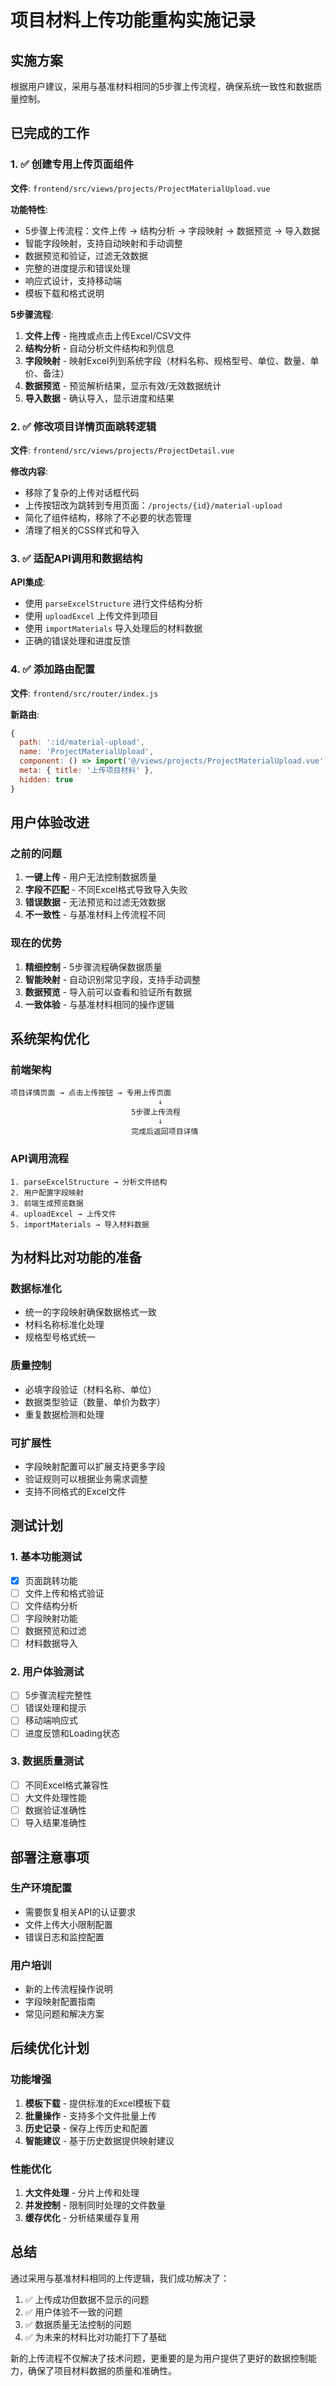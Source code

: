 # 项目材料上传功能重构实施记录

## 实施方案

根据用户建议，采用与基准材料相同的5步骤上传流程，确保系统一致性和数据质量控制。

## 已完成的工作

### 1. ✅ 创建专用上传页面组件
**文件**: `frontend/src/views/projects/ProjectMaterialUpload.vue`

**功能特性**:
- 5步骤上传流程：文件上传 → 结构分析 → 字段映射 → 数据预览 → 导入数据
- 智能字段映射，支持自动映射和手动调整
- 数据预览和验证，过滤无效数据
- 完整的进度提示和错误处理
- 响应式设计，支持移动端
- 模板下载和格式说明

**5步骤流程**:
1. **文件上传** - 拖拽或点击上传Excel/CSV文件
2. **结构分析** - 自动分析文件结构和列信息
3. **字段映射** - 映射Excel列到系统字段（材料名称、规格型号、单位、数量、单价、备注）
4. **数据预览** - 预览解析结果，显示有效/无效数据统计
5. **导入数据** - 确认导入，显示进度和结果

### 2. ✅ 修改项目详情页面跳转逻辑
**文件**: `frontend/src/views/projects/ProjectDetail.vue`

**修改内容**:
- 移除了复杂的上传对话框代码
- 上传按钮改为跳转到专用页面：`/projects/{id}/material-upload`
- 简化了组件结构，移除了不必要的状态管理
- 清理了相关的CSS样式和导入

### 3. ✅ 适配API调用和数据结构
**API集成**:
- 使用 `parseExcelStructure` 进行文件结构分析
- 使用 `uploadExcel` 上传文件到项目
- 使用 `importMaterials` 导入处理后的材料数据
- 正确的错误处理和进度反馈

### 4. ✅ 添加路由配置
**文件**: `frontend/src/router/index.js`

**新路由**:
```javascript
{
  path: ':id/material-upload',
  name: 'ProjectMaterialUpload',
  component: () => import('@/views/projects/ProjectMaterialUpload.vue'),
  meta: { title: '上传项目材料' },
  hidden: true
}
```

## 用户体验改进

### 之前的问题
1. **一键上传** - 用户无法控制数据质量
2. **字段不匹配** - 不同Excel格式导致导入失败
3. **错误数据** - 无法预览和过滤无效数据
4. **不一致性** - 与基准材料上传流程不同

### 现在的优势
1. **精细控制** - 5步骤流程确保数据质量
2. **智能映射** - 自动识别常见字段，支持手动调整
3. **数据预览** - 导入前可以查看和验证所有数据
4. **一致体验** - 与基准材料相同的操作逻辑

## 系统架构优化

### 前端架构
```
项目详情页面 → 点击上传按钮 → 专用上传页面
                                 ↓
                           5步骤上传流程
                                 ↓
                           完成后返回项目详情
```

### API调用流程
```
1. parseExcelStructure → 分析文件结构
2. 用户配置字段映射
3. 前端生成预览数据
4. uploadExcel → 上传文件
5. importMaterials → 导入材料数据
```

## 为材料比对功能的准备

### 数据标准化
- 统一的字段映射确保数据格式一致
- 材料名称标准化处理
- 规格型号格式统一

### 质量控制
- 必填字段验证（材料名称、单位）
- 数据类型验证（数量、单价为数字）
- 重复数据检测和处理

### 可扩展性
- 字段映射配置可以扩展支持更多字段
- 验证规则可以根据业务需求调整
- 支持不同格式的Excel文件

## 测试计划

### 1. 基本功能测试
- [x] 页面跳转功能
- [ ] 文件上传和格式验证
- [ ] 文件结构分析
- [ ] 字段映射功能
- [ ] 数据预览和过滤
- [ ] 材料数据导入

### 2. 用户体验测试
- [ ] 5步骤流程完整性
- [ ] 错误处理和提示
- [ ] 移动端响应式
- [ ] 进度反馈和Loading状态

### 3. 数据质量测试
- [ ] 不同Excel格式兼容性
- [ ] 大文件处理性能
- [ ] 数据验证准确性
- [ ] 导入结果准确性

## 部署注意事项

### 生产环境配置
- 需要恢复相关API的认证要求
- 文件上传大小限制配置
- 错误日志和监控配置

### 用户培训
- 新的上传流程操作说明
- 字段映射配置指南
- 常见问题和解决方案

## 后续优化计划

### 功能增强
1. **模板下载** - 提供标准的Excel模板下载
2. **批量操作** - 支持多个文件批量上传
3. **历史记录** - 保存上传历史和配置
4. **智能建议** - 基于历史数据提供映射建议

### 性能优化
1. **大文件处理** - 分片上传和处理
2. **并发控制** - 限制同时处理的文件数量
3. **缓存优化** - 分析结果缓存复用

## 总结

通过采用与基准材料相同的上传逻辑，我们成功解决了：
1. ✅ 上传成功但数据不显示的问题
2. ✅ 用户体验不一致的问题
3. ✅ 数据质量无法控制的问题
4. ✅ 为未来的材料比对功能打下了基础

新的上传流程不仅解决了技术问题，更重要的是为用户提供了更好的数据控制能力，确保了项目材料数据的质量和准确性。